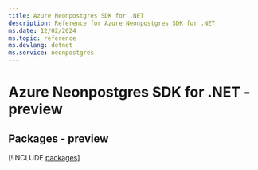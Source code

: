 ```yaml
---
title: Azure Neonpostgres SDK for .NET
description: Reference for Azure Neonpostgres SDK for .NET
ms.date: 12/02/2024
ms.topic: reference
ms.devlang: dotnet
ms.service: neonpostgres
---
```

# Azure Neonpostgres SDK for .NET - preview
## Packages - preview
[!INCLUDE [packages](neonpostgres-index.md)]